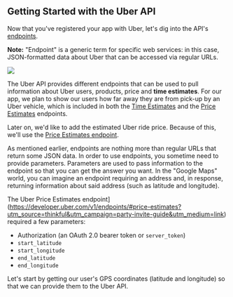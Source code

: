 ## Getting Started with the Uber API

Now that you've registered your app with Uber, let's dig into the API's [endpoints](https://developer.uber.com/v1/endpoints/?utm_source=thinkful&utm_campaign=party-invite-guide&utm_medium=link).

__Note:__ "Endpoint" is a generic term for specific web services: in this case, JSON-formatted data about Uber that can be accessed via regular URLs.

[![](http://i.imgur.com/LXAHh5P.png)](https://developer.uber.com/v1/endpoints/?utm_source=thinkful&utm_campaign=party-invite-guide&utm_medium=link)

The Uber API provides different endpoints that can be used to pull information about Uber users, products, price and __time estimates__. For our app, we plan to show our users how far away they are from pick-up by an Uber vehicle, which is included in both the [Time Estimates](https://developer.uber.com/v1/endpoints/#time-estimates?utm_source=thinkful&utm_campaign=party-invite-guide&utm_medium=link) and the [Price Estimates](https://developer.uber.com/v1/endpoints/#price-estimates?utm_source=thinkful&utm_campaign=party-invite-guide&utm_medium=link) endpoints.

Later on, we'd like to add the estimated Uber ride price. Because of this, we'll use the [Price Estimates endpoint](https://developer.uber.com/v1/endpoints/#price-estimates?utm_source=thinkful&utm_campaign=party-invite-guide&utm_medium=link).

As mentioned earlier, endpoints are nothing more than regular URLs that return some JSON data. In order to use endpoints, you sometime need to provide parameters. Parameters are used to pass information to the endpoint so that you can get the answer you want. In the "Google Maps" world, you can imagine an endpoint requiring an address and, in response, returning information about said address (such as latitude and longitude).

The Uber Price Estimates endpoint](https://developer.uber.com/v1/endpoints/#price-estimates?utm_source=thinkful&utm_campaign=party-invite-guide&utm_medium=link) required a few parameters:

- Authorization (an OAuth 2.0 bearer token or `server_token`)
- `start_latitude`
- `start_longitude`
- `end_latitude`
- `end_longitude`

Let's start by getting our user's GPS coordinates (latitude and longitude) so that we can provide them to the Uber API.
